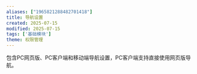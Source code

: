 ```yaml
---
aliases: ["1965821288482701418"]
title: 导航设置
created: 2025-07-15
modified: 2025-07-15
tags: ['基础模块']
theme: 权限管理
---
```


包含PC网页版、PC客户端和移动端导航设置，PC客户端支持直接使用网页版导航。